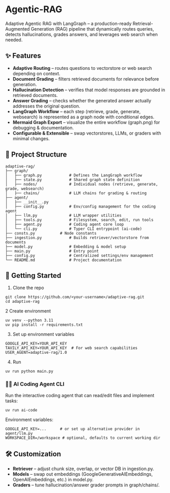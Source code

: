 # Agentic-RAG

Adaptive Agentic RAG with LangGraph – a production-ready Retrieval-Augmented Generation (RAG) pipeline that dynamically routes queries, detects hallucinations, grades answers, and leverages web search when needed.

## ✨ Features
- **Adaptive Routing** – routes questions to vectorstore or web search depending on context.
- **Document Grading** – filters retrieved documents for relevance before generation.
- **Hallucination Detection** – verifies that model responses are grounded in retrieved documents.
- **Answer Grading** – checks whether the generated answer actually addresses the original question.
- **LangGraph Workflow** – each step (retrieve, grade, generate, websearch) is represented as a graph node with conditional edges.
- **Mermaid Graph Export** – visualize the entire workflow (graph.png) for debugging & documentation.
- **Configurable & Extensible** – swap vectorstores, LLMs, or graders with minimal changes.

## 📂 Project Structure
```
adaptive-rag/
├── graph/
│   ├── graph.py            # Defines the LangGraph workflow
│   ├── state.py            # Shared graph state definition
│   ├── nodes/              # Individual nodes (retrieve, generate, grade, websearch)
│   ├── chains/             # LLM chains for grading & routing
├── agent/
│   ├── __init__.py
│   ├── config.py           # Env/config management for the coding agent
│   ├── llm.py              # LLM wrapper utilities
│   ├── tools.py            # Filesystem, search, edit, run tools
│   ├── agent.py            # Coding agent core loop
│   └── cli.py              # Typer CLI entrypoint (ai-code)
├── consts.py           # Node constants
├── ingestion.py            # Builds retriever/vectorstore from documents
├── model.py                # Embedding & model setup
├── main.py                 # Entry point
├── config.py               # Centralized settings/env management
└── README.md               # Project documentation
```

## 🚀 Getting Started
1. Clone the repo
```
git clone https://github.com/<your-username>/adaptive-rag.git
cd adaptive-rag
```
2 Create environment
```
uv venv --python 3.11
uv pip install -r requirements.txt 
```
3. Set up environment variables
```
GOOGLE_API_KEY=YOUR_API_KEY
TAVILY_API_KEY=YOUR_API_KEY  # For web search capabilities
USER_AGENT=adaptive-rag/1.0
```

4. Run
```
uv run python main.py
```

### 🧑‍💻 AI Coding Agent CLI
Run the interactive coding agent that can read/edit files and implement tasks:
```
uv run ai-code
```
Environment variables:
```
GOOGLE_API_KEY=...      # or set up alternative provider in agent/llm.py
WORKSPACE_DIR=/workspace # optional, defaults to current working dir
```

## 🛠 Customization
- **Retriever** – adjust chunk size, overlap, or vector DB in ingestion.py.
- **Models** – swap out embeddings (GoogleGenerativeAIEmbeddings, OpenAIEmbeddings, etc.) in model.py.
- **Graders** – tune hallucination/answer grader prompts in graph/chains/.

